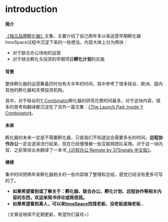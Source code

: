 # introduction

#### 简介
[《独立品牌孵化器》](http://jianshu.io/collection/5fee44931e1f)文集，主要介绍了自己两年多以来运营早期孵化器InnoSpace过程中沉淀下来的一些想法。内容大体上分为两块：

- 对于联合办公场地的运营
- 对于结合孵化与投资的早期项目**孵化计划**的实施

#### 背景
整体孵化器的运营筹备历时也有大半年的时间，其中参考了很多硅谷、欧洲、国内其他的孵化器和天使投资机构。

其中，对于硅谷的[Y Combinator](ycombinator.com)孵化器的研究花费时间最多，对于这块内容，很多的思考和翻译都沉淀在了另外一篇文集：[《The Launch Pad: Inside Y Combinator》](http://jianshu.io/notebooks/41756/latest)。

#### 未来
孵化器的未来一定是不需要孵化器，只是我们不知道这会需要多长的时间。**远程协作办公**一定会逐渐流行起来，现在已经慢慢被一些互联网团队采用。对于这一块内容，之前曾经业余翻译了一本书[《远程办公 Remote by 37Signals 中文版》](http://jianshu.io/notebooks/41672/latest)。 

#### 继续

集中时间把两年来孵化器相关的一些内容做了整理和总结，感觉已经没有更多可写的了。

- **如果希望看到或了解关于：孵化器、联合办公、孵化计划、远程协作等相关内容的东西，欢迎来简书评论或简信我。**
- **如果希望看到真人，可以来[InnoSpace](innospace.com.cn)找煤老板、没老板或梅老板**...

（文章会继续不定期更新，希望你们喜欢~）


 